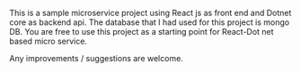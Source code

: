This is a sample microservice project using React js as front end and Dotnet core as backend api. The database that I had used for this project is mongo DB.
You are free to use this project as a starting point for React-Dot net based micro service.

Any improvements / suggestions are welcome.
